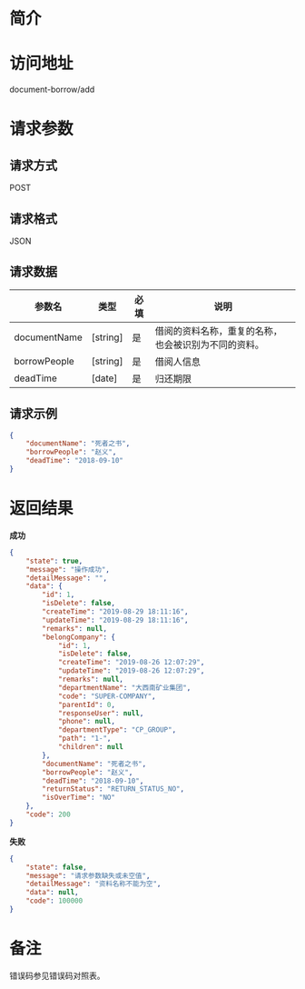 # 简介

# 访问地址
document-borrow/add

# 请求参数

## 请求方式
POST

## 请求格式
JSON

## 请求数据
|参数名|类型|必填|说明|
|-|-|-|-|
|documentName|[string]|是|借阅的资料名称，重复的名称，也会被识别为不同的资料。|
|borrowPeople|[string]|是|借阅人信息|
|deadTime|[date]|是|归还期限|

## 请求示例
```json
{
    "documentName": "死者之书",
    "borrowPeople": "赵义",
    "deadTime": "2018-09-10"
}
```

# 返回结果
**成功**
```json
{
    "state": true,
    "message": "操作成功",
    "detailMessage": "",
    "data": {
        "id": 1,
        "isDelete": false,
        "createTime": "2019-08-29 18:11:16",
        "updateTime": "2019-08-29 18:11:16",
        "remarks": null,
        "belongCompany": {
            "id": 1,
            "isDelete": false,
            "createTime": "2019-08-26 12:07:29",
            "updateTime": "2019-08-26 12:07:29",
            "remarks": null,
            "departmentName": "大西南矿业集团",
            "code": "SUPER-COMPANY",
            "parentId": 0,
            "responseUser": null,
            "phone": null,
            "departmentType": "CP_GROUP",
            "path": "1-",
            "children": null
        },
        "documentName": "死者之书",
        "borrowPeople": "赵义",
        "deadTime": "2018-09-10",
        "returnStatus": "RETURN_STATUS_NO",
        "isOverTime": "NO"
    },
    "code": 200
}
```

**失败**
```json
{
    "state": false,
    "message": "请求参数缺失或未空值",
    "detailMessage": "资料名称不能为空",
    "data": null,
    "code": 100000
}
```

# 备注
错误码参见错误码对照表。